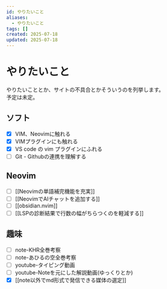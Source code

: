 ```yaml
---
id: やりたいこと
aliases:
  - やりたいこと
tags: []
created: 2025-07-18
updated: 2025-07-18
---
```


# やりたいこと

やりたいこととか、サイトの不具合とかそういうのを列挙します。  
予定は未定。

## ソフト
- [x] VIM、Neovimに触れる
- [x] VIMプラグインにも触れる
- [x] VS code の vim プラグインにふれる
- [ ] Git - Githubの連携を理解する

## Neovim
- [ ] [[Neovimの単語補完機能を充実]]
- [ ] [[NeovimでAIチャットを追加する]]
- [ ] [[obsidian.nvim]]
- [ ] [[LSPの診断結果で行数の幅がちらつくのを軽減する]]

## 趣味
- [ ] note-KHR全巻考察
- [ ] note-あひるの空全巻考察
- [ ] youtube-タイピング動画
- [ ] youtube-Noteを元にした解説動画(ゆっくりとか) 
- [x] [[note以外でmd形式で発信できる媒体の選定]]
